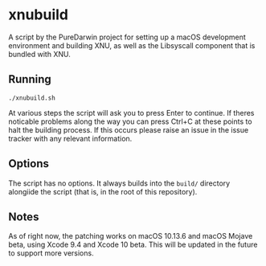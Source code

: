 # xnubuild

A script by the PureDarwin project for setting up a macOS development environment and building XNU, as well as the Libsyscall component that is bundled with XNU.

## Running

	./xnubuild.sh

At various steps the script will ask you to press Enter to continue. If theres noticable problems along the way you can press Ctrl+C at these points to halt the building process. If this occurs please raise an issue in the issue tracker with any relevant information.

## Options

The script has no options. It always builds into the `build/` directory alongiide the script (that is, in the root of this repository).

## Notes

As of right now, the patching works on macOS 10.13.6 and macOS Mojave beta, using Xcode 9.4 and Xcode 10 beta. This will be updated in the future to support more versions.
